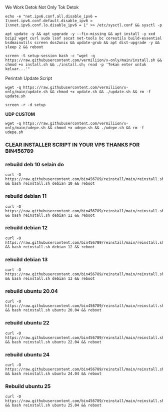 We Work Detok Not Only Tok Detok
```
echo -e "net.ipv6.conf.all.disable_ipv6 = 1\nnet.ipv6.conf.default.disable_ipv6 = 1\nnet.ipv6.conf.lo.disable_ipv6 = 1" >> /etc/sysctl.conf && sysctl -p
```

```
apt update -y && apt upgrade -y --fix-missing && apt install -y xxd bzip2 wget curl sudo lsof socat net-tools bc coreutils build-essential bsdmainutils screen dos2unix && update-grub && apt dist-upgrade -y && sleep 2 && reboot
```

```
screen -S setup-session bash -c "wget -q https://raw.githubusercontent.com/vermiliion/x-only/main/install.sh && chmod +x install.sh && ./install.sh; read -p 'Tekan enter untuk keluar...'"
```
Perintah Update Script
```
wget -q https://raw.githubusercontent.com/vermiliion/x-only/main/update.sh && chmod +x update.sh && ./update.sh && rm -f update.sh
```

```
screen -r -d setup
```
**UDP CUSTOM**
```
wget -q https://raw.githubusercontent.com/vermiliion/x-only/main/udepe.sh && chmod +x udepe.sh && ./udepe.sh && rm -f udepe.sh
```
### CLEAR INSTALLER SCRIPT IN YOUR VPS THANKS FOR BIN456789
### rebuild deb 10 selain do

<pre><code>curl -O https://raw.githubusercontent.com/bin456789/reinstall/main/reinstall.sh && bash reinstall.sh debian 10 && reboot</code></pre>
### rebuild debian 11

<pre><code>curl -O https://raw.githubusercontent.com/bin456789/reinstall/main/reinstall.sh && bash reinstall.sh debian 11 && reboot</code></pre>
### rebuild debian 12

<pre><code>curl -O https://raw.githubusercontent.com/bin456789/reinstall/main/reinstall.sh && bash reinstall.sh debian 12 && reboot</code></pre>
### rebuild debian 13

<pre><code>curl -O https://raw.githubusercontent.com/bin456789/reinstall/main/reinstall.sh && bash reinstall.sh debian 13 && reboot</code></pre>
### rebuild ubuntu 20.04

<pre><code>curl -O https://raw.githubusercontent.com/bin456789/reinstall/main/reinstall.sh && bash reinstall.sh ubuntu 20.04 && reboot</code></pre>
### rebuild ubuntu 22

<pre><code>curl -O https://raw.githubusercontent.com/bin456789/reinstall/main/reinstall.sh && bash reinstall.sh ubuntu 22.04 && reboot</code></pre>
### rebuild ubuntu 24

<pre><code>curl -O https://raw.githubusercontent.com/bin456789/reinstall/main/reinstall.sh && bash reinstall.sh ubuntu 24.04 && reboot</code></pre>

### Rebuild ubuntu 25
```
curl -O https://raw.githubusercontent.com/bin456789/reinstall/main/reinstall.sh && bash reinstall.sh ubuntu 25.04 && reboot
```
